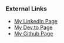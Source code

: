### External Links

- [My LinkedIn Page](https://www.linkedin.com/in/sung-ju-yea-84b99920a/)
- [My Dev.to Page](https://dev.to/uponthesky)
- [My Github Page](https://github.com/uponTheSky)
